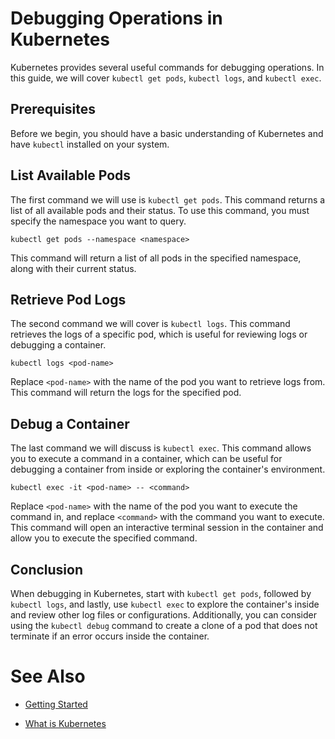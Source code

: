 # Debugging Operations in Kubernetes

Kubernetes provides several useful commands for debugging operations. In this guide, we will cover `kubectl get pods`, `kubectl logs`, and `kubectl exec`.

## Prerequisites
Before we begin, you should have a basic understanding of Kubernetes and have `kubectl` installed on your system.

## List Available Pods
The first command we will use is `kubectl get pods`. This command returns a list of all available pods and their status. To use this command, you must specify the namespace you want to query.

```shell
kubectl get pods --namespace <namespace>
```
This command will return a list of all pods in the specified namespace, along with their current status.

## Retrieve Pod Logs
The second command we will cover is `kubectl logs`. This command retrieves the logs of a specific pod, which is useful for reviewing logs or debugging a container.

```shell
kubectl logs <pod-name>
```
Replace `<pod-name>` with the name of the pod you want to retrieve logs from. This command will return the logs for the specified pod.

## Debug a Container
The last command we will discuss is `kubectl exec`. This command allows you to execute a command in a container, which can be useful for debugging a container from inside or exploring the container's environment.

```shell
kubectl exec -it <pod-name> -- <command>
```
Replace `<pod-name>` with the name of the pod you want to execute the command in, and replace `<command>` with the command you want to execute. This command will open an interactive terminal session in the container and allow you to execute the specified command.

## Conclusion
When debugging in Kubernetes, start with `kubectl get pods`, followed by `kubectl logs`, and lastly, use `kubectl exec` to explore the container's inside and review other log files or configurations. Additionally, you can consider using the `kubectl debug` command to create a clone of a pod that does not terminate if an error occurs inside the container.

# See Also

- [Getting Started](https://kubernetes.io/docs/reference/generated/kubectl/kubectl-commands#-strong-getting-started-strong-)

- [What is Kubernetes](https://kubernetes.io/docs/concepts/overview/)


